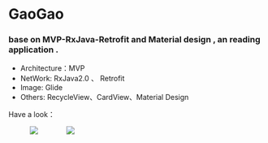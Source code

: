 # GaoGao 
### base on MVP-RxJava-Retrofit and Material design , an reading application .
 - Architecture：MVP
 - NetWork: RxJava2.0 、 Retrofit
 - Image: Glide
 - Others: RecycleView、CardView、Material Design
 
 Have a look：
 
　　　![](http://i.imgur.com/She4eF1.gif)　　　　![](http://i.imgur.com/y1e26KV.gif)　
